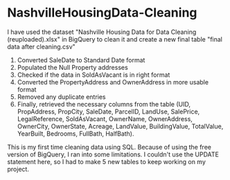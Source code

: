 # NashvilleHousingData-Cleaning
I have used the dataset "Nashville Housing Data for Data Cleaning (reuploaded).xlsx" in BigQuery to clean it and create a new final table "final data after cleaning.csv"

1. Converted SaleDate to Standard Date format
2. Populated the Null Property addresses
3. Checked if the data in SoldAsVacant is in right format
4. Converted the PropertyAddress and OwnerAddress in more usable format
5. Removed any duplicate entries
6. Finally, retrieved the necessary columns from the table (UID, PropAddress, PropCity, SaleDate, ParcelID, LandUse, SalePrice, LegalReference, SoldAsVacant, OwnerName, OwnerAddress, OwnerCity, OwnerState, Acreage, LandValue, BuildingValue, TotalValue, YearBuilt, Bedrooms, FullBath, HalfBath).

This is my first time cleaning data using SQL. Because of using the free version of BigQuery, I ran into some limitations. I couldn't use the UPDATE statement here, so I had to make 5 new tables to keep working on my project.
